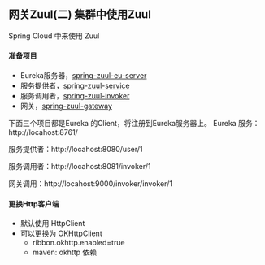 ## 网关Zuul(二) 集群中使用Zuul

Spring Cloud 中来使用 Zuul

#### 准备项目

* Eureka服务器，[spring-zuul-eu-server](spring-zuul-eu-server)
* 服务提供者，[spring-zuul-service](spring-zuul-service)
* 服务调用者，[spring-zuul-invoker](spring-zuul-invoker)
* 网关，[spring-zuul-gateway](spring-zuul-gateway)

下面三个项目都是Eureka 的Client，将注册到Eureka服务器上。
Eureka 服务：http://locahost:8761/

服务提供者：http://locahost:8080/user/1

服务调用者：http://locahost:8081/invoker/1

网关调用：http://locahost:9000/invoker/invoker/1

#### 更换Http客户端

* 默认使用 HttpClient
* 可以更换为 OKHttpClient
  * ribbon.okhttp.enabled=true
  * maven: okhttp 依赖
